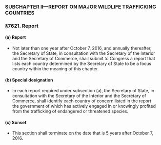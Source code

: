 ### SUBCHAPTER II—REPORT ON MAJOR WILDLIFE TRAFFICKING COUNTRIES

### §7621. Report
#### (a) Report
* Not later than one year after October 7, 2016, and annually thereafter, the Secretary of State, in consultation with the Secretary of the Interior and the Secretary of Commerce, shall submit to Congress a report that lists each country determined by the Secretary of State to be a focus country within the meaning of this chapter.

#### (b) Special designation
* In each report required under subsection (a), the Secretary of State, in consultation with the Secretary of the Interior and the Secretary of Commerce, shall identify each country of concern listed in the report the government of which has actively engaged in or knowingly profited from the trafficking of endangered or threatened species.

#### (c) Sunset
* This section shall terminate on the date that is 5 years after October 7, 2016.